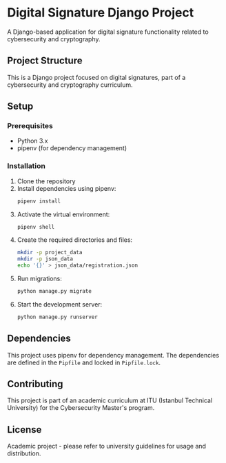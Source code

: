 # Digital Signature Django Project

A Django-based application for digital signature functionality related to cybersecurity and cryptography.

## Project Structure

This is a Django project focused on digital signatures, part of a cybersecurity and cryptography curriculum.

## Setup

### Prerequisites

- Python 3.x
- pipenv (for dependency management)

### Installation

1. Clone the repository
2. Install dependencies using pipenv:
   ```bash
   pipenv install
   ```
3. Activate the virtual environment:
   ```bash
   pipenv shell
   ```
4. Create the required directories and files:
   ```bash
   mkdir -p project_data
   mkdir -p json_data
   echo '{}' > json_data/registration.json
   ```
5. Run migrations:
   ```bash
   python manage.py migrate
   ```
6. Start the development server:
   ```bash
   python manage.py runserver
   ```

## Dependencies

This project uses pipenv for dependency management. The dependencies are defined in the `Pipfile` and locked in `Pipfile.lock`.

## Contributing

This project is part of an academic curriculum at ITU (Istanbul Technical University) for the Cybersecurity Master's program.

## License

Academic project - please refer to university guidelines for usage and distribution.
